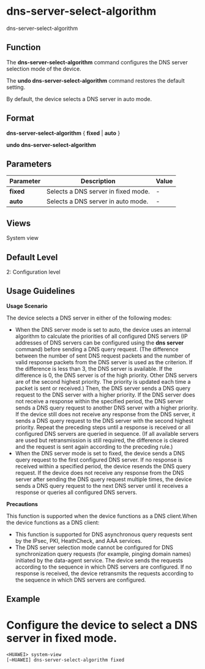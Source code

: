 dns-server-select-algorithm
===========================

dns-server-select-algorithm

Function
--------



The **dns-server-select-algorithm** command configures the DNS server selection mode of the device.

The **undo dns-server-select-algorithm** command restores the default setting.



By default, the device selects a DNS server in auto mode.


Format
------

**dns-server-select-algorithm** { **fixed** | **auto** }

**undo dns-server-select-algorithm**


Parameters
----------

| Parameter | Description | Value |
| --- | --- | --- |
| **fixed** | Selects a DNS server in fixed mode. | - |
| **auto** | Selects a DNS server in auto mode. | - |



Views
-----

System view


Default Level
-------------

2: Configuration level


Usage Guidelines
----------------

**Usage Scenario**

The device selects a DNS server in either of the following modes:

* When the DNS server mode is set to auto, the device uses an internal algorithm to calculate the priorities of all configured DNS servers (IP addresses of DNS servers can be configured using the **dns server** command) before sending a DNS query request. (The difference between the number of sent DNS request packets and the number of valid response packets from the DNS server is used as the criterion. If the difference is less than 3, the DNS server is available. If the difference is 0, the DNS server is of the high priority. Other DNS servers are of the second highest priority. The priority is updated each time a packet is sent or received.) Then, the DNS server sends a DNS query request to the DNS server with a higher priority. If the DNS server does not receive a response within the specified period, the DNS server sends a DNS query request to another DNS server with a higher priority. If the device still does not receive any response from the DNS server, it sends a DNS query request to the DNS server with the second highest priority. Repeat the preceding steps until a response is received or all configured DNS servers are queried in sequence. (If all available servers are used but retransmission is still required, the difference is cleared and the request is sent again according to the preceding rule.)
* When the DNS server mode is set to fixed, the device sends a DNS query request to the first configured DNS server. If no response is received within a specified period, the device resends the DNS query request. If the device does not receive any response from the DNS server after sending the DNS query request multiple times, the device sends a DNS query request to the next DNS server until it receives a response or queries all configured DNS servers.

**Precautions**

This function is supported when the device functions as a DNS client.When the device functions as a DNS client:

* This function is supported for DNS asynchronous query requests sent by the IPsec, PKI, HeathCheck, and AAA services.
* The DNS server selection mode cannot be configured for DNS synchronization query requests (for example, pinging domain names) initiated by the data-agent service. The device sends the requests according to the sequence in which DNS servers are configured. If no response is received, the device retransmits the requests according to the sequence in which DNS servers are configured.


Example
-------

# Configure the device to select a DNS server in fixed mode.
```
<HUAWEI> system-view
[~HUAWEI] dns-server-select-algorithm fixed

```
